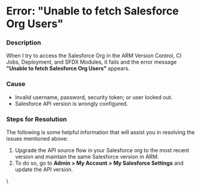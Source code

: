 # Error: "Unable to fetch Salesforce Org Users"

### Description

When I try to access the Salesforce Org in the ARM Version Control, CI Jobs, Deployment, and SFDX Modules, it fails and the error message **"Unable to fetch Salesforce Org Users"** appears.

### Cause

* Invalid username, password, security token; or user locked out.
* Salesforce API version is wrongly configured.

### Steps for Resolution

The following is some helpful information that will assist you in resolving the issues mentioned above:

1. Upgrade the API source flow in your Salesforce org to the most recent version and maintain the same Salesforce version in ARM.
2. To do so, go to **Admin > My Account > My Salesforce Settings** and update the API version.

\
